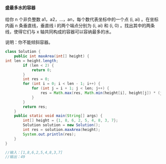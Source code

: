 #### 盛最多水的容器

给你 n 个非负整数 a1，a2，...，an，每个数代表坐标中的一个点 (i, ai) 。在坐标内画 n 条垂直线，垂直线 i 的两个端点分别为 (i, ai) 和 (i, 0) 。找出其中的两条线，使得它们与 x 轴共同构成的容器可以容纳最多的水。

说明：你不能倾斜容器。

```java
class Solution {
    public int maxArea(int[] height) {
int len = height.length;
        if (len < 2) {
            return 0;
        }
        int res = 0;
        for (int i = 0; i < len - 1; i++) {
            for (int j = i + 1; j < len; j++) {
                res = Math.max(res, Math.min(height[i], height[j]) * (j - i));
            }
        }
        return res;
    }
    public static void main(String[] args) {
        int[] height = {1, 8, 6, 2, 5, 4, 8, 3, 7};
        Solution solution = new Solution();
        int res = solution.maxArea(height);
        System.out.println(res);
    }
}
```

```java
//输入：[1,8,6,2,5,4,8,3,7]
//输出：49
```

